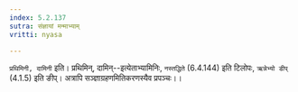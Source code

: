 ```yaml
---
index: 5.2.137
sutra: संज्ञायां मन्माभ्याम्
vritti: nyasa

---
```

`प्रथिमिनी, दामिनी` इति। प्रथिमिन्, दामिन्--इत्येताभ्यामिनिः, `नस्तद्धिते` (6.4.144) इति टिलोपः, `ऋन्नेभ्यो डीप्` (4.1.5) इति ङीप्। अत्रापि सञ्ज्ञाग्रहणमितिकरणस्यैव प्रपञ्चः।।